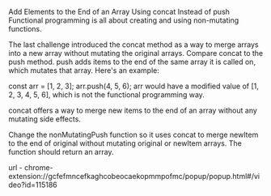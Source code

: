 Add Elements to the End of an Array Using concat Instead of push
Functional programming is all about creating and using non-mutating functions.

The last challenge introduced the concat method as a way to merge arrays into a new array without mutating the original arrays. Compare concat to the push method. push adds items to the end of the same array it is called on, which mutates that array. Here's an example:

const arr = [1, 2, 3];
arr.push(4, 5, 6);
arr would have a modified value of [1, 2, 3, 4, 5, 6], which is not the functional programming way.

concat offers a way to merge new items to the end of an array without any mutating side effects.

Change the nonMutatingPush function so it uses concat to merge newItem to the end of original without mutating original or newItem arrays. The function should return an array.

url - chrome-extension://gcfefmncefkaghcobeocaekopmmpofmc/popup/popup.html#/video?id=115186